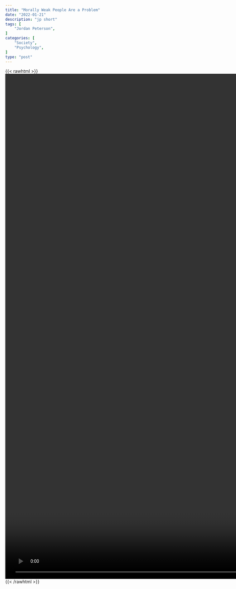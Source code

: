 ```yaml
---
title: "Morally Weak People Are a Problem"
date: "2022-01-21"
description: "jp short"
tags: [
    "Jordan Peterson",
]
categories: [
    "Society",
    "Psychology",
]
type: "post"
---
```

{{< rawhtml >}}
    <video style="height:40vh;width:auto" overflow="hidden" controls>
        <source src="https://clips.dev00ps.com/Jordan%20Peterson/weak_people.mp4" type="video/mp4"> 
    </video>
{{< /rawhtml >}}